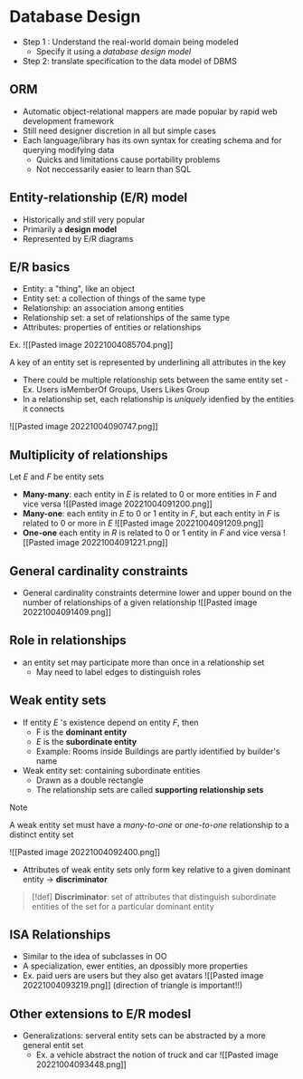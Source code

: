 # Database Design

- Step 1 : Understand the real-world domain being modeled
	- Specify it using a *database design model*
- Step 2: translate specification to the data model of DBMS

## ORM
- Automatic object-relational mappers are made popular by rapid web development framework
- Still need designer discretion in all but simple cases
- Each language/library has its own syntax for creating schema and for querying modifying data
	- Quicks and limitations cause portability problems
	- Not neccessarily easier to learn than SQL

## Entity-relationship (E/R) model

- Historically and still very popular 
- Primarily a **design model**
- Represented by E/R diagrams 

## E/R basics
- Entity: a "thing", like an object
- Entity set: a collection of things of the same type
- Relationship: an association among entities
- Relationship set: a set of relationships of the same type 
- Attributes: properties of entities or relationships

Ex.
![[Pasted image 20221004085704.png]]

A key of an entity set is represented by underlining all attributes in the key

- There could be multiple relationship sets between the same entity set
		- Ex. Users isMemberOf Groups, Users Likes Group
- In a relationship set, each relationship is *uniquely* idenfied by the entities it connects

![[Pasted image 20221004090747.png]]

## Multiplicity of relationships

Let $E$ and $F$ be entity sets

- **Many-many**: each entity in $E$ is related to 0 or more entities in $F$ and vice versa
![[Pasted image 20221004091200.png]]
- **Many-one**: each entity in $E$ to 0 or 1 entity in $F$, but each entity in $F$ is related to 0 or more in $E$
![[Pasted image 20221004091209.png]]
- **One-one**  each entity in $R$ is related to 0 or 1 entity in $F$ and vice versa
![[Pasted image 20221004091221.png]]

## General cardinality constraints

- General cardinality constraints determine lower and upper bound on the number of relationships of a given relationship
![[Pasted image 20221004091409.png]]

## Role in relationships
- an entity set may participate more than once in a relationship set
	- May need to label edges to distinguish roles

## Weak entity sets
- If entity $E$ 's existence depend on entity $F$, then
	- F is the **dominant entity**
	- $E$ is the **subordinate entity**
	- Example: Rooms inside Buildings are partly identified by builder's name
- Weak entity set: containing subordinate entities 
	- Drawn as a double rectangle 
	- The relationship sets are called **supporting relationship sets**

> [!note]
> A weak entity set must have a *many-to-one* or *one-to-one* relationship to a distinct entity set

![[Pasted image 20221004092400.png]]


- Attributes of weak entity sets only form key relative to a given dominant entity → **discriminator**

> [!def] 
> **Discriminator**: set of attributes that distinguish subordinate entities of the set for a particular dominant entity 

## ISA Relationships
- Similar to the idea of subclasses in OO
- A specialization, ewer entities, an dpossibly more properties
- Ex. paid uers are users but they also get avatars
![[Pasted image 20221004093219.png]]
(direction of triangle is important!!)

## Other extensions to E/R modesl
- Generalizations: serveral entity sets can be abstracted by a more general entit set
	- Ex. a vehicle abstract the notion of truck and car
![[Pasted image 20221004093448.png]]

